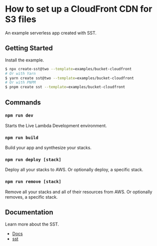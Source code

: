 # How to set up a CloudFront CDN for S3 files

An example serverless app created with SST.

## Getting Started

Install the example.

```bash
$ npx create-sst@two --template=examples/bucket-cloudfront
# Or with Yarn
$ yarn create sst@two --template=examples/bucket-cloudfront
# Or with PNPM
$ pnpm create sst --template=examples/bucket-cloudfront
```

## Commands

### `npm run dev`

Starts the Live Lambda Development environment.

### `npm run build`

Build your app and synthesize your stacks.

### `npm run deploy [stack]`

Deploy all your stacks to AWS. Or optionally deploy, a specific stack.

### `npm run remove [stack]`

Remove all your stacks and all of their resources from AWS. Or optionally removes, a specific stack.

## Documentation

Learn more about the SST.

- [Docs](https://docs.sst.dev/)
- [sst](https://docs.sst.dev/packages/sst)
